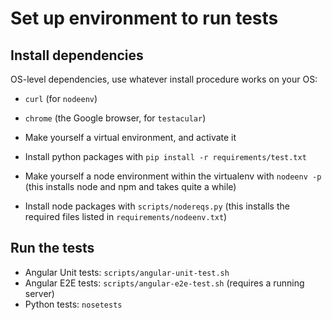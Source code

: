 # Set up environment to run tests

## Install dependencies

OS-level dependencies, use whatever install procedure works on your OS:
* `curl` (for `nodeenv`)
* `chrome` (the Google browser, for `testacular`)

* Make yourself a virtual environment, and activate it
* Install python packages with `pip install -r requirements/test.txt`
* Make yourself a node environment within the virtualenv with `nodeenv -p`
  (this installs node and npm and takes quite a while)
* Install node packages with `scripts/nodereqs.py`
  (this installs the required files listed in `requirements/nodeenv.txt`)

## Run the tests

* Angular Unit tests: `scripts/angular-unit-test.sh`
* Angular E2E tests: `scripts/angular-e2e-test.sh` (requires a running server)
* Python tests: `nosetests`
